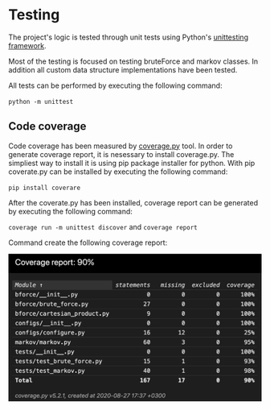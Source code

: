 # Testing

The project's logic is tested through unit tests using Python's [unittesting framework](https://docs.python.org/3/library/unittest.html).

Most of the testing is focused on testing bruteForce and markov classes. In addition all custom data structure implementations have been tested.

All tests can be performed by executing the following command:

`python -m unittest`

## Code coverage

Code coverage has been measured by [coverage.py](https://coverage.readthedocs.io/en/coverage-5.2.1/) tool. In order to generate coverage report, it is nesessary to install coverage.py. The simpliest way to install it is using pip package installer for python. With pip coverate.py can be installed by executing the following command:

`pip install coverare`

After the coverate.py has been installed, coverage report can be generated by executing the following command:

`coverage run -m unittest discover` and `coverage report`

Command create the following coverage report:

![Coverage report](./coverage-report.png)


